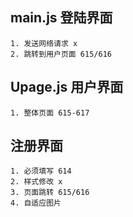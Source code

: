 ## main.js 登陆界面
	1. 发送网络请求 x
	2. 跳转到用户页面 615/616
## Upage.js 用户界面
	1. 整体页面 615-617

## 注册界面
	1. 必须填写 614
	2. 样式修改 x
	3. 页面跳转 615/616
	4. 自适应图片